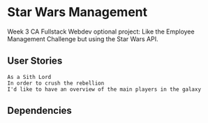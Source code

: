 # Star Wars Management
Week 3 CA Fullstack Webdev optional project: Like the Employee Management Challenge but using the Star Wars API.

## User Stories
```
As a Sith Lord
In order to crush the rebellion
I'd like to have an overview of the main players in the galaxy
```

## Dependencies